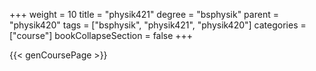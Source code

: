 +++
weight = 10
title = "physik421"
degree = "bsphysik"
parent = "physik420"
tags = ["bsphysik", "physik421", "physik420"]
categories = ["course"]
bookCollapseSection = false
+++

{{< genCoursePage >}}
